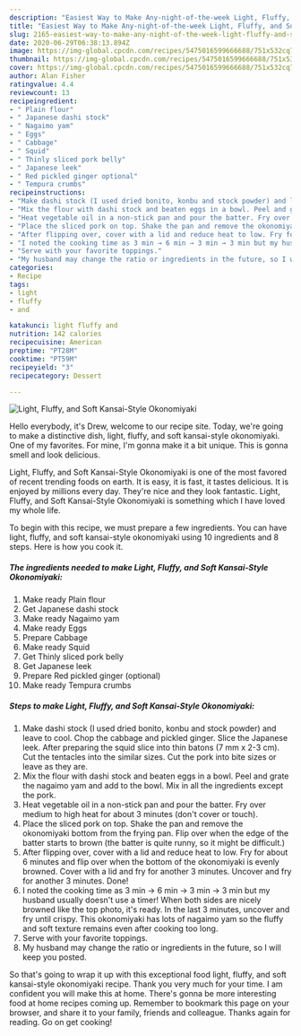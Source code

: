 ```yaml
---
description: "Easiest Way to Make Any-night-of-the-week Light, Fluffy, and Soft Kansai-Style Okonomiyaki"
title: "Easiest Way to Make Any-night-of-the-week Light, Fluffy, and Soft Kansai-Style Okonomiyaki"
slug: 2165-easiest-way-to-make-any-night-of-the-week-light-fluffy-and-soft-kansai-style-okonomiyaki
date: 2020-06-29T06:38:13.894Z
image: https://img-global.cpcdn.com/recipes/5475016599666688/751x532cq70/light-fluffy-and-soft-kansai-style-okonomiyaki-recipe-main-photo.jpg
thumbnail: https://img-global.cpcdn.com/recipes/5475016599666688/751x532cq70/light-fluffy-and-soft-kansai-style-okonomiyaki-recipe-main-photo.jpg
cover: https://img-global.cpcdn.com/recipes/5475016599666688/751x532cq70/light-fluffy-and-soft-kansai-style-okonomiyaki-recipe-main-photo.jpg
author: Alan Fisher
ratingvalue: 4.4
reviewcount: 13
recipeingredient:
- " Plain flour"
- " Japanese dashi stock"
- " Nagaimo yam"
- " Eggs"
- " Cabbage"
- " Squid"
- " Thinly sliced pork belly"
- " Japanese leek"
- " Red pickled ginger optional"
- " Tempura crumbs"
recipeinstructions:
- "Make dashi stock (I used dried bonito, konbu and stock powder) and leave to cool. Chop the cabbage and pickled ginger. Slice the Japanese leek. After preparing the squid slice into thin batons (7 mm x 2-3 cm). Cut the tentacles into the similar sizes. Cut the pork into bite sizes or leave as they are."
- "Mix the flour with dashi stock and beaten eggs in a bowl. Peel and grate the nagaimo yam and add to the bowl. Mix in all the ingredients except the pork."
- "Heat vegetable oil in a non-stick pan and pour the batter. Fry over medium to high heat for about 3 minutes (don&#39;t cover or touch)."
- "Place the sliced pork on top. Shake the pan and remove the okonomiyaki bottom from the frying pan. Flip over when the edge of the batter starts to brown (the batter is quite runny, so it might be difficult.)"
- "After flipping over, cover with a lid and reduce heat to low. Fry for about 6 minutes and flip over when the bottom of the okonomiyaki is evenly browned. Cover with a lid and fry for another 3 minutes. Uncover and fry for another 3 minutes. Done!"
- "I noted the cooking time as 3 min → 6 min → 3 min → 3 min but my husband usually doesn&#39;t use a timer! When both sides are nicely browned like the top photo, it&#39;s ready. In the last 3 minutes, uncover and fry until crispy. This okonomiyaki has lots of nagaimo yam so the fluffy and soft texture remains even after cooking too long."
- "Serve with your favorite toppings."
- "My husband may change the ratio or ingredients in the future, so I will keep you posted."
categories:
- Recipe
tags:
- light
- fluffy
- and

katakunci: light fluffy and 
nutrition: 142 calories
recipecuisine: American
preptime: "PT28M"
cooktime: "PT59M"
recipeyield: "3"
recipecategory: Dessert

---
```



![Light, Fluffy, and Soft Kansai-Style Okonomiyaki](https://img-global.cpcdn.com/recipes/5475016599666688/751x532cq70/light-fluffy-and-soft-kansai-style-okonomiyaki-recipe-main-photo.jpg)

Hello everybody, it's Drew, welcome to our recipe site. Today, we're going to make a distinctive dish, light, fluffy, and soft kansai-style okonomiyaki. One of my favorites. For mine, I'm gonna make it a bit unique. This is gonna smell and look delicious.

Light, Fluffy, and Soft Kansai-Style Okonomiyaki is one of the most favored of recent trending foods on earth. It is easy, it is fast, it tastes delicious. It is enjoyed by millions every day. They're nice and they look fantastic. Light, Fluffy, and Soft Kansai-Style Okonomiyaki is something which I have loved my whole life.




To begin with this recipe, we must prepare a few ingredients. You can have light, fluffy, and soft kansai-style okonomiyaki using 10 ingredients and 8 steps. Here is how you cook it.

<!--inarticleads1-->

##### The ingredients needed to make Light, Fluffy, and Soft Kansai-Style Okonomiyaki:

1. Make ready  Plain flour
1. Get  Japanese dashi stock
1. Make ready  Nagaimo yam
1. Make ready  Eggs
1. Prepare  Cabbage
1. Make ready  Squid
1. Get  Thinly sliced pork belly
1. Get  Japanese leek
1. Prepare  Red pickled ginger (optional)
1. Make ready  Tempura crumbs




<!--inarticleads2-->

##### Steps to make Light, Fluffy, and Soft Kansai-Style Okonomiyaki:

1. Make dashi stock (I used dried bonito, konbu and stock powder) and leave to cool. Chop the cabbage and pickled ginger. Slice the Japanese leek. After preparing the squid slice into thin batons (7 mm x 2-3 cm). Cut the tentacles into the similar sizes. Cut the pork into bite sizes or leave as they are.
1. Mix the flour with dashi stock and beaten eggs in a bowl. Peel and grate the nagaimo yam and add to the bowl. Mix in all the ingredients except the pork.
1. Heat vegetable oil in a non-stick pan and pour the batter. Fry over medium to high heat for about 3 minutes (don&#39;t cover or touch).
1. Place the sliced pork on top. Shake the pan and remove the okonomiyaki bottom from the frying pan. Flip over when the edge of the batter starts to brown (the batter is quite runny, so it might be difficult.)
1. After flipping over, cover with a lid and reduce heat to low. Fry for about 6 minutes and flip over when the bottom of the okonomiyaki is evenly browned. Cover with a lid and fry for another 3 minutes. Uncover and fry for another 3 minutes. Done!
1. I noted the cooking time as 3 min → 6 min → 3 min → 3 min but my husband usually doesn&#39;t use a timer! When both sides are nicely browned like the top photo, it&#39;s ready. In the last 3 minutes, uncover and fry until crispy. This okonomiyaki has lots of nagaimo yam so the fluffy and soft texture remains even after cooking too long.
1. Serve with your favorite toppings.
1. My husband may change the ratio or ingredients in the future, so I will keep you posted.




So that's going to wrap it up with this exceptional food light, fluffy, and soft kansai-style okonomiyaki recipe. Thank you very much for your time. I am confident you will make this at home. There's gonna be more interesting food at home recipes coming up. Remember to bookmark this page on your browser, and share it to your family, friends and colleague. Thanks again for reading. Go on get cooking!
